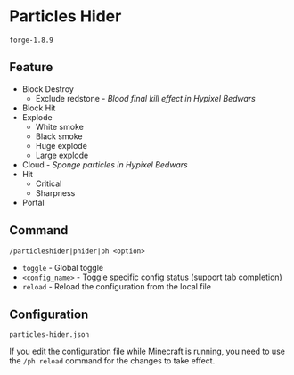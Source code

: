 # Particles Hider

`forge-1.8.9`

## Feature

- Block Destroy
  - Exclude redstone - *Blood final kill effect in Hypixel Bedwars*
- Block Hit
- Explode
  - White smoke
  - Black smoke
  - Huge explode
  - Large explode
- Cloud - *Sponge particles in Hypixel Bedwars*
- Hit
  - Critical
  - Sharpness
- Portal

## Command

`/particleshider|phider|ph <option>`

- `toggle` - Global toggle
- `<config_name>` - Toggle specific config status (support tab completion)
- `reload` - Reload the configuration from the local file

## Configuration

`particles-hider.json`

If you edit the configuration file while Minecraft is running, you need to use the `/ph reload` command for the changes to take effect.